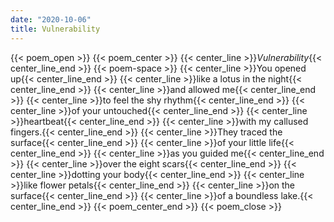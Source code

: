 ```yaml
---
date: "2020-10-06"
title: Vulnerability
---
```


{{< poem_open >}}
{{< poem_center >}}
{{< center_line >}}*Vulnerability*{{< center_line_end >}}
{{< poem-space >}}
{{< center_line >}}You opened up{{< center_line_end >}}
{{< center_line >}}like a lotus in the night{{< center_line_end >}}
{{< center_line >}}and allowed me{{< center_line_end >}}
{{< center_line >}}to feel the shy rhythm{{< center_line_end >}}
{{< center_line >}}of your untouched{{< center_line_end >}}
{{< center_line >}}heartbeat{{< center_line_end >}}
{{< center_line >}}with my callused fingers.{{< center_line_end >}}
{{< center_line >}}They traced the surface{{< center_line_end >}}
{{< center_line >}}of your little life{{< center_line_end >}}
{{< center_line >}}as you guided me{{< center_line_end >}}
{{< center_line >}}over the eight scars{{< center_line_end >}}
{{< center_line >}}dotting your body{{< center_line_end >}}
{{< center_line >}}like flower petals{{< center_line_end >}}
{{< center_line >}}on the surface{{< center_line_end >}}
{{< center_line >}}of a boundless lake.{{< center_line_end >}}
{{< poem_center_end >}}
{{< poem_close >}}